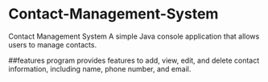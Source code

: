 # Contact-Management-System
Contact Management System A simple Java console application that allows users to manage contacts. 

##features
program provides features to add, view, edit, and delete contact information, including name, phone number, and email.
